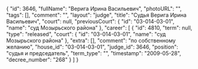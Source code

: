 {
    "id": 3646,
    "fullName": "Верига Ирина Васильевич",
    "photoURL": "",
    "tags": [],
    "comment": "",
    "layout": "judge",
    "title": "Судья Верига Ирина Васильевич",
    "court": null,
    "previousCourt": {
        "id": "03-014-03-01",
        "name": "суд Мозырьского района"
    },
    "career": [
        {
            "id": 4810,
            "term": null,
            "type": "released",
            "court": {
                "id": "03-014-03-01",
                "name": "суд Мозырьского района"
            },
            "extra": [],
            "comment": "по собственному желанию",
            "house_id": "03-014-03-01",
            "judge_id": 3646,
            "position": "судья и председатель",
            "term_type": "",
            "timestamp": "2009-05-28",
            "decree_number": "268"
        }
    ]
}
